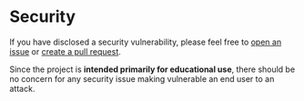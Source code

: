 # Security

If you have disclosed a security vulnerability, please feel free to [open an issue][issues] or [create a pull request][pull-request].

Since the project is **intended primarily for educational use**, there should be no concern for any security issue making vulnerable an end user to an attack.

[issues]: https://github.com/WckdAwe/Python-BPlusTree/issues
[pull-request]: https://github.com/WckdAwe/Python-BPlusTree/pulls
